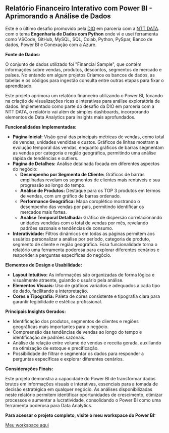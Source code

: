 ##  Relatório Financeiro Interativo com Power BI - Aprimorando a Análise de Dados

Este é o último desafio promovido  pela [DIO](https://web.dio.me/play) em parceria com a [NTT DATA](https://www.nttdata.com/global/en/). com o tema **Engenharia de Dados com Python** onde vi e usei ferramenta como VSCode, GitHub, MySQL, SQL, Colab, Python, PySpar, Banco de dados, Power BI e Conexação com a Azure.

**Fonte de Dados:**

O conjunto de dados utilizado foi "Financial Sample", que contém informações sobre vendas, produtos, descontos, segmentos de mercado e países.
No entando em algum projetos Criamos os bancos de dados, as tabelas e os códigos para ingestão consulta entre outras etapas para fixar o aprendizado.


Este projeto aprimora um relatório financeiro utilizando o Power BI, focando na criação de visualizações ricas e interativas para análise exploratória de dados. Implementado como parte do desafio da DIO em parceria com a NTT DATA, o relatório vai além de simples dashboards, incorporando elementos de Data Analytics para insights mais aprofundados.

**Funcionalidades Implementadas:**

* **Página Inicial:** Visão geral das principais métricas de vendas, como total de vendas, unidades vendidas e custos. Gráficos de linhas mostram a evolução temporal das vendas, enquanto gráficos de barras segmentam as vendas por categoria e região geográfica, permitindo uma análise rápida de tendências e outliers.
* **Página de Detalhes:** Análise detalhada focada em diferentes aspectos do negócio:
    * **Desempenho por Segmento de Cliente:** Gráficos de barras empilhadas revelam os segmentos de clientes mais rentáveis e sua progressão ao longo do tempo.
    * **Análise de Produtos:** Destaque para os TOP 3 produtos em termos de vendas, com um gráfico de barras ordenado.
    * **Performance Geográfica:** Mapa coroplético mostrando o desempenho das vendas por país, permitindo identificar os mercados mais fortes.
    * **Análise Temporal Detalhada:** Gráfico de dispersão correlacionando unidades vendidas com o total de vendas por mês, revelando padrões sazonais e tendências de consumo.
* **Interatividade:** Filtros dinâmicos em todas as páginas permitem aos usuários personalizar a análise por período, categoria de produto, segmento de cliente e região geográfica. Essa funcionalidade torna o relatório uma ferramenta poderosa para explorar diferentes cenários e responder a perguntas específicas do negócio.

**Elementos de Design e Usabilidade:**

* **Layout Intuitivo:** As informações são organizadas de forma lógica e visualmente atraente, guiando o usuário pela análise.
* **Elementos Visuais:** Uso de gráficos variados e adequados a cada tipo de dado, facilitando a interpretação.
* **Cores e Tipografia:** Paleta de cores consistente e tipografia clara para garantir legibilidade e estética profissional.

**Principais Insights Gerados:**

* Identificação dos produtos, segmentos de clientes e regiões geográficas mais importantes para o negócio.
* Compreensão das tendências de vendas ao longo do tempo e identificação de padrões sazonais.
* Análise da relação entre volume de vendas e receita gerada, auxiliando na otimização de estoque e precificação.
* Possibilidade de filtrar e segmentar os dados para responder a perguntas específicas e explorar diferentes cenários.

**Considerações Finais:**

Este projeto demonstra a capacidade do Power BI de transformar dados brutos em informações visuais e interativas, essenciais para a tomada de decisão estratégica em qualquer negócio. As análises disponibilizadas neste relatório permitem identificar oportunidades de crescimento, otimizar processos e aumentar a lucratividade, consolidando o Power BI como uma ferramenta poderosa para Data Analytics.

**Para acessar o projeto completo, visite o meu workspace do Power BI:** 

[Meu workspace aqui](https://app.powerbi.com/links/khjlrVz6YX?ctid=8e123a37-3744-4839-b542-42a08d32388b&pbi_source=linkShare&bookmarkGuid=e48f5190-1c5c-4884-bebb-ecdb2acbff62)

